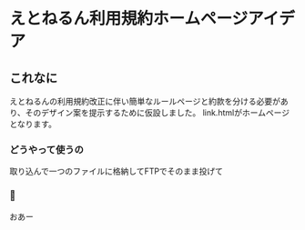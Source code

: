 # えとねるん利用規約ホームページアイデア

## これなに
えとねるんの利用規約改正に伴い簡単なルールページと約款を分ける必要があり、そのデザイン案を提示するために仮設しました。
link.htmlがホームページとなります。


### どうやって使うの
取り込んで一つのファイルに格納してFTPでそのまま投げて

### 📝
おあー